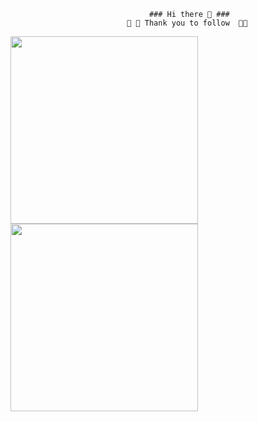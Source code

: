                                    ### Hi there 👋 ###
                              💝 💝 Thank you to follow  💝💝
<img src="https://media.giphy.com/media/9PrqNHPAdWyJVOXntF/giphy.gif" width="300" />  
<img src="https://media.giphy.com/media/iE4e5c8ExJUhdhvSiw/giphy.gif" width="300" />  
<!--
**Joemusic/Joemusic** is a ✨ _special_ ✨ repository because its `README.md` (this file) appears on your GitHub profile.



Here are some ideas to get you started:

- 🔭 I’m currently working on ...
- 🌱 I’m currently learning ...
- 👯 I’m looking to collaborate on ...
- 🤔 I’m looking for help with ...
- 💬 Ask me about ...
- 📫 How to reach me: ...
- 😄 Pronouns: ...
- ⚡ Fun fact: ...
-->
